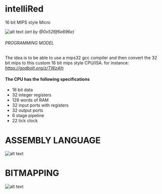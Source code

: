 
# **intelliRed**
16 bit MIPS style Micro

![alt text](https://i.imgur.com/wZNK6Iy.png)
*(art by @0x526f6e696e)*

###### PROGRAMMING MODEL

The idea is to be able to use a mips32 gcc compiler and then convert the 32 bit mips to this custom 16 bit mips style CPU/ISA.
for instance: *https://godbolt.org/z/TWz4jh*

#### The CPU has the following specifications

* 16 bit data
* 32 integer registers
* 128 words of RAM
* 32 input ports with registers
* 32 output ports
* 6 stage pipeline
* 22 tick clock

# **ASSEMBLY LANGUAGE**
![alt text](https://cdn.discordapp.com/attachments/722230018142371840/739667970124546168/unknown.png)

# **BITMAPPING**
![alt text](https://cdn.discordapp.com/attachments/722230018142371840/739666669722402877/unknown.png)

